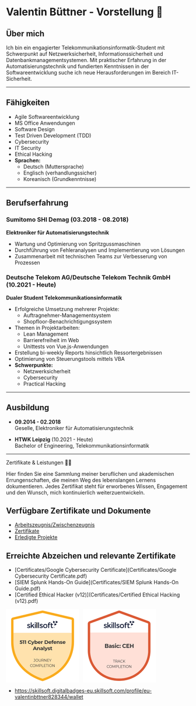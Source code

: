 # Valentin Büttner - Vorstellung 📄

## Über mich
Ich bin ein engagierter Telekommunikationsinformatik-Student mit Schwerpunkt auf Netzwerksicherheit, Informationssicherheit und Datenbankmanagementsystemen. Mit praktischer Erfahrung in der Automatisierungstechnik und fundierten Kenntnissen in der Softwareentwicklung suche ich neue Herausforderungen im Bereich IT-Sicherheit.

---

## Fähigkeiten
- Agile Softwareentwicklung  
- MS Office Anwendungen  
- Software Design  
- Test Driven Development (TDD)
- Cybersecurity
- IT Security
- Ethical Hacking
- **Sprachen:**  
  - Deutsch (Muttersprache)  
  - Englisch (verhandlungssicher)  
  - Koreanisch (Grundkenntnisse)  

---

## Berufserfahrung

### **Sumitomo SHI Demag** (03.2018 - 08.2018)  
**Elektroniker für Automatisierungstechnik**  
- Wartung und Optimierung von Spritzgussmaschinen  
- Durchführung von Fehleranalysen und Implementierung von Lösungen  
- Zusammenarbeit mit technischen Teams zur Verbesserung von Prozessen  

### **Deutsche Telekom AG/Deutsche Telekom Technik GmbH** (10.2021 - Heute)  
**Dualer Student Telekommunikationsinformatik**  
- Erfolgreiche Umsetzung mehrerer Projekte:
  - Auftragnehmer-Managementsystem  
  - Shopfloor-Benachrichtigungssystem  
- Themen in Projektarbeiten:
  - Lean Management  
  - Barrierefreiheit im Web  
  - Unittests von Vue.js-Anwendungen  
- Erstellung bi-weekly Reports hinsichtlich Ressortergebnissen  
- Optimierung von Steuerungstools mittels VBA  
- **Schwerpunkte:**
  - Netzwerksicherheit  
  - Cybersecurity  
  - Practical Hacking  

---

## Ausbildung
- **09.2014 - 02.2018**  
  Geselle, Elektroniker für Automatisierungstechnik  

- **HTWK Leipzig** (10.2021 - Heute)  
  Bachelor of Engineering, Telekommunikationsinformatik  

---


Zertifikate & Leistungen 📜✨

Hier finden Sie eine Sammlung meiner beruflichen und akademischen Errungenschaften, die meinen Weg des lebenslangen Lernens dokumentieren. Jedes Zertifikat steht für erworbenes Wissen, Engagement und den Wunsch, mich kontinuierlich weiterzuentwickeln. 

## Verfügbare Zertifikate und Dokumente

- [Arbeitszeugnis/Zwischenzeugnis](Arbeitszeugnis_Zwischenzeugnis.pdf)
- [Zertifikate](Certificates)
- [Erledigte Projekte](Projekte)

## Erreichte Abzeichen und relevante Zertifikate
- [Certificates/Google Cybersecurity Certificate](Certificates/Google Cybersecurity Certificate.pdf)
- [SIEM Splunk Hands-On Guide](Certificates/SIEM Splunk Hands-On Guide.pdf)
- [Certified Ethical Hacker (v12)](Certificates/Certified Ethical Hacking (v12).pdf)

<div style="display: flex; gap: 10px;">
  <img src="Certificates/c7fb9695-aa1a-417c-8bbd-5085ba08b488.png" alt="Cyber Defense Analyst" width="200" />
  <img src="Certificates/e6a69f6f-2f44-4e43-8f23-b6ddc83b6a8b.png" alt="Basic: CEH" width="200" />
</div>



- https://skillsoft.digitalbadges-eu.skillsoft.com/profile/eu-valentinbttner828344/wallet
